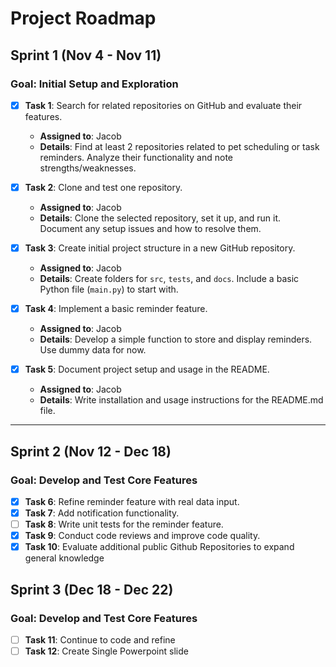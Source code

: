 # Project Roadmap

## Sprint 1 (Nov 4 - Nov 11)
### Goal: Initial Setup and Exploration
- [x] **Task 1**: Search for related repositories on GitHub and evaluate their features.
  - **Assigned to**: Jacob
  - **Details**: Find at least 2 repositories related to pet scheduling or task reminders. Analyze their functionality and note strengths/weaknesses.
  
- [x] **Task 2**: Clone and test one repository.
  - **Assigned to**: Jacob
  - **Details**: Clone the selected repository, set it up, and run it. Document any setup issues and how to resolve them.

- [x] **Task 3**: Create initial project structure in a new GitHub repository.
  - **Assigned to**: Jacob
  - **Details**: Create folders for `src`, `tests`, and `docs`. Include a basic Python file (`main.py`) to start with.

- [x] **Task 4**: Implement a basic reminder feature.
  - **Assigned to**: Jacob
  - **Details**: Develop a simple function to store and display reminders. Use dummy data for now.

- [x] **Task 5**: Document project setup and usage in the README.
  - **Assigned to**: Jacob
  - **Details**: Write installation and usage instructions for the README.md file.

---

## Sprint 2 (Nov 12 - Dec 18)
### Goal: Develop and Test Core Features
- [x] **Task 6**: Refine reminder feature with real data input.
- [x] **Task 7**: Add notification functionality.
- [ ] **Task 8**: Write unit tests for the reminder feature.
- [x] **Task 9**: Conduct code reviews and improve code quality.
- [x] **Task 10**: Evaluate additional public Github Repositories to expand general knowledge

## Sprint 3 (Dec 18 - Dec 22)
### Goal: Develop and Test Core Features
- [ ] **Task 11**: Continue to code and refine
- [ ] **Task 12**: Create Single Powerpoint slide
